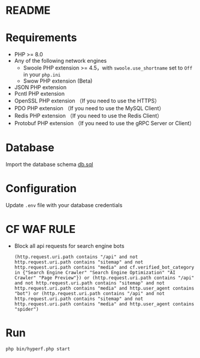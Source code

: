 # README

# Requirements

- PHP >= 8.0
- Any of the following network engines
    - Swoole PHP extension >= 4.5，with `swoole.use_shortname` set to `Off` in your `php.ini`
    - Swow PHP extension (Beta)
- JSON PHP extension
- Pcntl PHP extension
- OpenSSL PHP extension （If you need to use the HTTPS）
- PDO PHP extension （If you need to use the MySQL Client）
- Redis PHP extension （If you need to use the Redis Client）
- Protobuf PHP extension （If you need to use the gRPC Server or Client）

# Database

Import the database schema [db.sql](db.sql)

# Configuration

Update `.env` file with your database credentials

# CF WAF RULE

- Block all api requests for search engine bots

   ```
   (http.request.uri.path contains "/api" and not http.request.uri.path contains "sitemap" and not http.request.uri.path contains "media" and cf.verified_bot_category in {"Search Engine Crawler" "Search Engine Optimization" "AI Crawler" "Page Preview"}) or (http.request.uri.path contains "/api" and not http.request.uri.path contains "sitemap" and not http.request.uri.path contains "media" and http.user_agent contains "bot") or (http.request.uri.path contains "/api" and not http.request.uri.path contains "sitemap" and not http.request.uri.path contains "media" and http.user_agent contains "spider")
   ```

# Run

```bash
php bin/hyperf.php start
```
